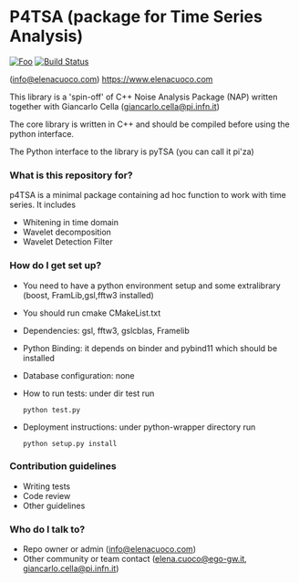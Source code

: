 # P4TSA (package for Time Series Analysis) #

[![Foo](https://img.shields.io/badge/docs-latest-brightgreen.svg?style=flat)](http://p4tsa.readthedocs.io/en/latest/?badge=latest) [![Build Status](https://travis-ci.org/elenacuoco/p4TSA.png)](https://travis-ci.org/elenacuoco/p4TSA)

 (info@elenacuoco.com) https://www.elenacuoco.com

This library is a 'spin-off' of C++ Noise Analysis Package (NAP) written together 
with Giancarlo Cella (giancarlo.cella@pi.infn.it)

The core library is written in C++ and should be compiled before using the python interface.

The Python interface to the library is pyTSA (you can call it pi'za)
 
### What is this repository for? ###
p4TSA is a minimal package containing ad hoc function to work with time series. 
It includes
 * Whitening in time domain
 * Wavelet decomposition
 * Wavelet Detection Filter

### How do I get set up? ###

* You need to have a python environment setup and some extralibrary (boost, FramLib,gsl,fftw3 installed)
* You should run cmake CMakeList.txt
* Dependencies: gsl, fftw3, gslcblas, Framelib
* Python Binding: it depends on binder and pybind11 which should be installed 
* Database configuration: none
* How to run tests: under dir test run 

    <code>python test.py</code>
* Deployment instructions: under python-wrapper directory run

    <code>python setup.py install</code>

### Contribution guidelines ###

* Writing tests
* Code review
* Other guidelines

### Who do I talk to? ###

* Repo owner or admin (info@elenacuoco.com)
* Other community or team contact (elena.cuoco@ego-gw.it, giancarlo.cella@pi.infn.it)
                                                               
